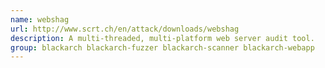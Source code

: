 ```yaml
---
name: webshag
url: http://www.scrt.ch/en/attack/downloads/webshag
description: A multi-threaded, multi-platform web server audit tool.
group: blackarch blackarch-fuzzer blackarch-scanner blackarch-webapp
---
```

